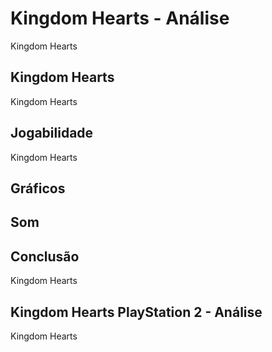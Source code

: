 ---
---

# Kingdom Hearts - Análise

Kingdom Hearts

## Kingdom Hearts

Kingdom Hearts

## Jogabilidade

Kingdom Hearts

## Gráficos


## Som

## Conclusão

Kingdom Hearts

## Kingdom Hearts PlayStation 2 - Análise

Kingdom Hearts
